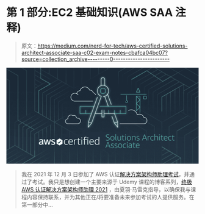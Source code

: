 # 第 1 部分:EC2 基础知识(AWS SAA 注释)

> 原文：<https://medium.com/nerd-for-tech/aws-certified-solutions-architect-associate-saa-c02-exam-notes-cbafca04bc07?source=collection_archive---------0----------------------->

![](img/17c50ed2add7331e8de155d66021b016.png)

> 我在 2021 年 12 月 3 日参加了 AWS 认证[解决方案架构师助理考试](https://aws.amazon.com/certification/certified-solutions-architect-associate/)，并通过了考试。我只是想创建一个主要来源于 Udemy 课程的博客系列，[终极 AWS 认证解决方案架构师助理 2021](https://www.udemy.com/course/aws-certified-solutions-architect-associate-saa-c02/) ，由夏羽·马雷克指导，以确保我与课程内容保持联系，并为其他正在/将要准备未来参加考试的人提供服务。在第一部分中…